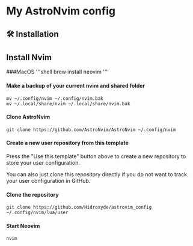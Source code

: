 # My AstroNvim config

## 🛠️ Installation

## Install Nvim

###MacOS
'''shell
brew install neovim
'''


#### Make a backup of your current nvim and shared folder

```shell
mv ~/.config/nvim ~/.config/nvim.bak
mv ~/.local/share/nvim ~/.local/share/nvim.bak
```

#### Clone AstroNvim

```shell
git clone https://github.com/AstroNvim/AstroNvim ~/.config/nvim
```

#### Create a new user repository from this template

Press the "Use this template" button above to create a new repository to store your user configuration.

You can also just clone this repository directly if you do not want to track your user configuration in GitHub.

#### Clone the repository

```shell
git clone https://github.com/Hidroxyde/astrovim_config ~/.config/nvim/lua/user
```

#### Start Neovim

```shell
nvim
```

